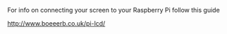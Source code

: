 For info on connecting your screen to your Raspberry Pi follow this guide

http://www.boeeerb.co.uk/pi-lcd/